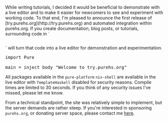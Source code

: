 <p class="drop">
While writing tutorials, I decided it would be beneficial to demonstrate with a live editor and to make it easier for newcomers to see and experiment with working code. To that end, I'm pleased to announce the first release of [try.purehs.org](http://try.purehs.org) and automated integration within purehs.org. If you create documentation, blog posts, or tutorials, surrounding code in `<pre data-try></pre>` will turn that code into a live editor for demonstration and experimentation. 
</p>

<pre data-try>
import Pure

main = inject body "Welcome to try.purehs.org"
</pre>

All packages available in the `pure-platform` `nix-shell` are available in the live editor  with `TemplateHaskell` disabled for security reasons. Compile times are limited to 30 seconds. If you think of any security issues I've missed, please let me know. 

From a technical standpoint, the site was relatively simple to implement, but the server demands are rather steep. If you're interested in sponsoring `purehs.org`, or donating server space, please contact me <a href="mailto:sean@grump.ly">here</a>.
